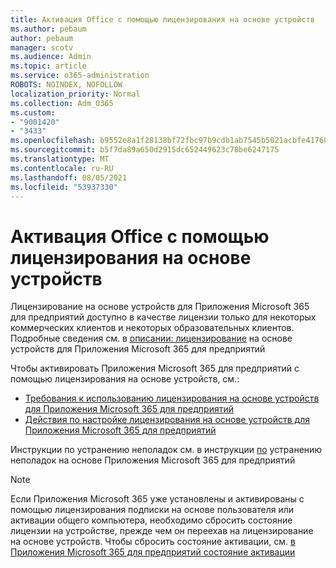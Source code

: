 ```yaml
---
title: Активация Office с помощью лицензирования на основе устройств
ms.author: pebaum
author: pebaum
manager: scotv
ms.audience: Admin
ms.topic: article
ms.service: o365-administration
ROBOTS: NOINDEX, NOFOLLOW
localization_priority: Normal
ms.collection: Adm_O365
ms.custom:
- "9001420"
- "3433"
ms.openlocfilehash: b9552e8a1f28138bf72fbc97b9cdb1ab7545b5021acbfe417602d49d351de4c2
ms.sourcegitcommit: b5f7da89a650d2915dc652449623c78be6247175
ms.translationtype: MT
ms.contentlocale: ru-RU
ms.lasthandoff: 08/05/2021
ms.locfileid: "53937330"
---
```

# <a name="activating-office-using-device-based-licensing"></a>Активация Office с помощью лицензирования на основе устройств

Лицензирование на основе устройств для Приложения Microsoft 365 для предприятий доступно в качестве лицензии только для некоторых коммерческих клиентов и некоторых образовательных клиентов. Подробные сведения см. в [описании: лицензирование](https://docs.microsoft.com/deployoffice/device-based-licensing) на основе устройств для Приложения Microsoft 365 для предприятий

Чтобы активировать Приложения Microsoft 365 для предприятий с помощью лицензирования на основе устройств, см.:

- [Требования к использованию лицензирования на основе устройств для Приложения Microsoft 365 для предприятий](https://docs.microsoft.com/deployoffice/device-based-licensing#requirements-for-using-device-based-licensing-for-microsoft-365-apps-for-enterprise)
- [Действия по настройке лицензирования на основе устройств для Приложения Microsoft 365 для предприятий](https://docs.microsoft.com/deployoffice/device-based-licensing#steps-to-configure-device-based-licensing-for-microsoft-365-apps-for-enterprise)

Инструкции по устранению неполадок см. в инструкции [по](https://docs.microsoft.com/deployoffice/device-based-licensing#troubleshoot-device-based-licensing-for-microsoft-365-apps-for-enterprise) устранению неполадок на основе Приложения Microsoft 365 для предприятий

> [!NOTE]
> Если Приложения Microsoft 365 уже установлены и активированы с помощью лицензирования подписки на основе пользователя или активации общего компьютера, необходимо сбросить состояние лицензии на устройстве, прежде чем он переехав на лицензирование на основе устройств. Чтобы сбросить состояние активации, см. [в Приложения Microsoft 365 для предприятий состояние активации](https://docs.microsoft.com/office/troubleshoot/activation/reset-office-365-proplus-activation-state)
